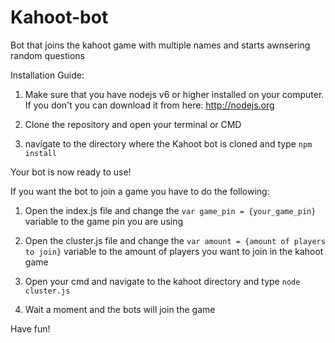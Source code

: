 # Kahoot-bot
Bot that joins the kahoot game with multiple names and starts awnsering random questions

Installation Guide:

1. Make sure that you have nodejs v6 or higher installed on your computer. If you don't you can download it from here: http://nodejs.org

2. Clone the repository and open your terminal or CMD

3. navigate to the directory where the Kahoot bot is cloned and type ```npm install```

Your bot is now ready to use!

If you want the bot to join a game you have to do the following:

1. Open the index.js file and change the ```var game_pin = {your_game_pin}``` variable to the game pin you are using

2. Open the cluster.js file and change the ```var amount = {amount of players to join}``` variable to the amount of players you want to join in the kahoot game

3. Open your cmd and navigate to the kahoot directory and type ```node cluster.js```

4. Wait a moment and the bots will join the game

Have fun!
